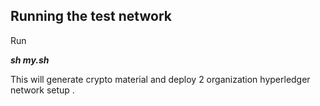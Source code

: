 ## Running the test network

Run 

**_sh my.sh_**

This will generate crypto material and deploy 2 organization hyperledger network setup .
